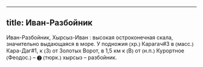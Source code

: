 
---
title: Иван-Разбойник
---
Иван-Разбойник, Хырсыз-Иван
: высокая остроконечная скала, значительно выдающаяся в море. У подножия ⦅хр.⦆ Карагач#3 в ⦅масс.⦆ Кара-Даг#1, к ⦅З⦆ от Золотых Ворот, в 1,5 км к ⦅В⦆ от ⦅н.п.⦆ Курортное ⦅Феодос.⦆ – ❷ ⦅тюрк.⦆ хырсыз – разбойник.
